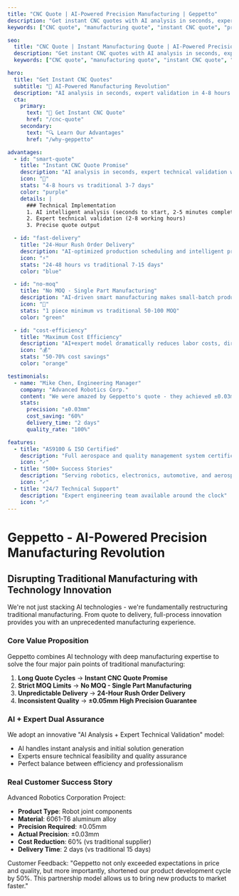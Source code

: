```yaml
---
title: "CNC Quote | AI-Powered Precision Manufacturing | Geppetto"
description: "Get instant CNC quotes with AI analysis in seconds, expert validation in 4-8 hours. ±0.05mm precision, 24-hour delivery, no MOQ limits. Leading US precision manufacturing."
keywords: ["CNC quote", "manufacturing quote", "instant CNC quote", "precision manufacturing", "rapid manufacturing", "online CNC", "rush order", "high precision"]

seo:
  title: "CNC Quote | Instant Manufacturing Quote | AI-Powered Precision | Geppetto"
  description: "Get instant CNC quotes with AI analysis in seconds, expert validation in 4-8 hours. ±0.05mm precision, 24-hour delivery, no MOQ limits. Leading US precision manufacturing service."
  keywords: ["CNC quote", "manufacturing quote", "instant CNC quote", "precision manufacturing", "rapid manufacturing", "online CNC", "rush order", "high precision", "plastic machining", "steel machining"]

hero:
  title: "Get Instant CNC Quotes"
  subtitle: "🚀 AI-Powered Manufacturing Revolution"
  description: "AI analysis in seconds, expert validation in 4-8 hours with precise quotes.\n±0.05mm precision • 24-hour delivery • No MOQ limits • 50-70% cost savings"
  cta:
    primary:
      text: "🎯 Get Instant CNC Quote"
      href: "/cnc-quote"
    secondary:
      text: "🔍 Learn Our Advantages"
      href: "/why-geppetto"

advantages:
  - id: "smart-quote"
    title: "Instant CNC Quote Promise"
    description: "AI analysis in seconds, expert technical validation within 4-8 hours with precise quotes"
    icon: "🧠"
    stats: "4-8 hours vs traditional 3-7 days"
    color: "purple"
    details: |
      ### Technical Implementation
      1. AI intelligent analysis (seconds to start, 2-5 minutes complete)
      2. Expert technical validation (2-8 working hours)
      3. Precise quote output

  - id: "fast-delivery"
    title: "24-Hour Rush Order Delivery"
    description: "AI-optimized production scheduling and intelligent process planning for industry-leading delivery speed"
    icon: "⚡"
    stats: "24-48 hours vs traditional 7-15 days"
    color: "blue"

  - id: "no-moq"
    title: "No MOQ - Single Part Manufacturing"
    description: "AI-driven smart manufacturing makes small-batch production economically viable"
    icon: "🎯"
    stats: "1 piece minimum vs traditional 50-100 MOQ"
    color: "green"

  - id: "cost-efficiency"
    title: "Maximum Cost Efficiency"
    description: "AI+expert model dramatically reduces labor costs, direct supply chain eliminates middlemen"
    icon: "💰"
    stats: "50-70% cost savings"
    color: "orange"

testimonials:
  - name: "Mike Chen, Engineering Manager"
    company: "Advanced Robotics Corp."
    content: "We were amazed by Geppetto's quote - they achieved ±0.03mm precision when we only required ±0.05mm, and the price was 60% lower than our previous supplier. They're now our primary manufacturing partner."
    stats:
      precision: "±0.03mm"
      cost_saving: "60%"
      delivery_time: "2 days"
      quality_rate: "100%"

features:
  - title: "AS9100 & ISO Certified"
    description: "Full aerospace and quality management system certifications"
    icon: "✓"
  - title: "500+ Success Stories"
    description: "Serving robotics, electronics, automotive, and aerospace industries"
    icon: "✓"
  - title: "24/7 Technical Support"
    description: "Expert engineering team available around the clock"
    icon: "✓"
---
```


# Geppetto - AI-Powered Precision Manufacturing Revolution

## Disrupting Traditional Manufacturing with Technology Innovation

We're not just stacking AI technologies - we're fundamentally restructuring traditional manufacturing. From quote to delivery, full-process innovation provides you with an unprecedented manufacturing experience.

### Core Value Proposition

Geppetto combines AI technology with deep manufacturing expertise to solve the four major pain points of traditional manufacturing:

1. **Long Quote Cycles** → **Instant CNC Quote Promise**
2. **Strict MOQ Limits** → **No MOQ - Single Part Manufacturing**  
3. **Unpredictable Delivery** → **24-Hour Rush Order Delivery**
4. **Inconsistent Quality** → **±0.05mm High Precision Guarantee**

### AI + Expert Dual Assurance

We adopt an innovative "AI Analysis + Expert Technical Validation" model:
- AI handles instant analysis and initial solution generation
- Experts ensure technical feasibility and quality assurance
- Perfect balance between efficiency and professionalism

### Real Customer Success Story

Advanced Robotics Corporation Project:
- **Product Type**: Robot joint components
- **Material**: 6061-T6 aluminum alloy  
- **Precision Required**: ±0.05mm
- **Actual Precision**: ±0.03mm
- **Cost Reduction**: 60% (vs traditional supplier)
- **Delivery Time**: 2 days (vs traditional 15 days)

Customer Feedback: "Geppetto not only exceeded expectations in price and quality, but more importantly, shortened our product development cycle by 50%. This partnership model allows us to bring new products to market faster."